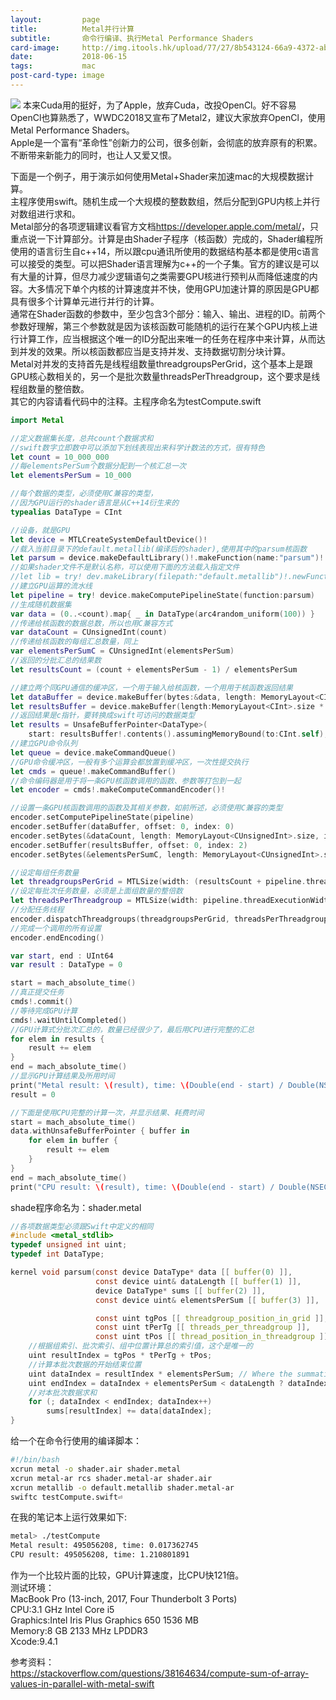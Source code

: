 ```yaml
---
layout:         page
title:          Metal并行计算
subtitle:      	命令行编译、执行Metal Performance Shaders
card-image:		http://img.itools.hk/upload/77/27/8b543124-66a9-4372-ab5e-99fd841f7382.jpg
date:           2018-06-15
tags:           mac
post-card-type: image
---
```

![](http://img.itools.hk/upload/77/27/8b543124-66a9-4372-ab5e-99fd841f7382.jpg)
本来Cuda用的挺好，为了Apple，放弃Cuda，改投OpenCl。好不容易OpenCl也算熟悉了，WWDC2018又宣布了Metal2，建议大家放弃OpenCl，使用Metal Performance Shaders。  
Apple是一个富有“革命性”创新力的公司，很多创新，会彻底的放弃原有的积累。不断带来新能力的同时，也让人又爱又恨。  

下面是一个例子，用于演示如何使用Metal+Shader来加速mac的大规模数据计算。  
主程序使用swift。随机生成一个大规模的整数数组，然后分配到GPU内核上并行对数组进行求和。  
Metal部分的各项逻辑建议看官方文档<https://developer.apple.com/metal/>，只重点说一下计算部分。计算是由Shader子程序（核函数）完成的，Shader编程所使用的语言衍生自c++14，所以跟cpu通讯所使用的数据结构基本都是使用c语言可以接受的类型。可以把Shader语言理解为c++的一个子集。官方的建议是可以有大量的计算，但尽力减少逻辑语句之类需要GPU核进行预判从而降低速度的内容。大多情况下单个内核的计算速度并不快，使用GPU加速计算的原因是GPU都具有很多个计算单元进行并行的计算。  
通常在Shader函数的参数中，至少包含3个部分：输入、输出、进程的ID。前两个参数好理解，第三个参数就是因为该核函数可能随机的运行在某个GPU内核上进行计算工作，应当根据这个唯一的ID分配出来唯一的任务在程序中来计算，从而达到并发的效果。所以核函数都应当是支持并发、支持数据切割分块计算。  
Metal对并发的支持首先是线程组数量threadgroupsPerGrid，这个基本上是跟GPU核心数相关的，另一个是批次数量threadsPerThreadgroup，这个要求是线程组数量的整倍数。  
其它的内容请看代码中的注释。主程序命名为testCompute.swift  
```swift
import Metal

//定义数据集长度，总共count个数据求和
//swift数字立即数中可以添加下划线表现出来科学计数法的方式，很有特色
let count = 10_000_000
//每elementsPerSum个数据分配到一个核汇总一次
let elementsPerSum = 10_000

//每个数据的类型，必须使用C兼容的类型，
//因为GPU运行的shader语言是从C++14衍生来的
typealias DataType = CInt

//设备，就是GPU
let device = MTLCreateSystemDefaultDevice()!
//载入当前目录下的default.metallib(编译后的shader),使用其中的parsum核函数
let parsum = device.makeDefaultLibrary()!.makeFunction(name:"parsum")!
//如果shader文件不是默认名称，可以使用下面的方法载入指定文件
//let lib = try! dev.makeLibrary(filepath:"default.metallib")!.newFunctionWithName("parsum")!
//建立GPU运算的流水线
let pipeline = try! device.makeComputePipelineState(function:parsum)
//生成随机数据集
var data = (0..<count).map{ _ in DataType(arc4random_uniform(100)) }
//传递给核函数的数据总数，所以也用C兼容方式
var dataCount = CUnsignedInt(count)
//传递给核函数的每组汇总数量，同上
var elementsPerSumC = CUnsignedInt(elementsPerSum)
//返回的分批汇总的结果数
let resultsCount = (count + elementsPerSum - 1) / elementsPerSum

//建立两个同GPU通信的缓冲区，一个用于输入给核函数，一个用用于核函数返回结果
let dataBuffer = device.makeBuffer(bytes:&data, length: MemoryLayout<CInt>.size * count, options: []) // Our data in a buffer (copied)
let resultsBuffer = device.makeBuffer(length:MemoryLayout<CInt>.size * resultsCount, options: []) // A buffer for individual results (zero initialized)
//返回结果是c指针，要转换成swift可访问的数据类型
let results = UnsafeBufferPointer<DataType>(
    start: resultsBuffer!.contents().assumingMemoryBound(to:CInt.self), count: resultsCount)
//建立GPU命令队列
let queue = device.makeCommandQueue()
//GPU命令缓冲区，一般有多个运算会都放置到缓冲区，一次性提交执行
let cmds = queue!.makeCommandBuffer()
//命令编码器是用于将一条GPU核函数调用的函数、参数等打包到一起
let encoder = cmds!.makeComputeCommandEncoder()!

//设置一条GPU核函数调用的函数及其相关参数，如前所述，必须使用C兼容的类型
encoder.setComputePipelineState(pipeline)
encoder.setBuffer(dataBuffer, offset: 0, index: 0)
encoder.setBytes(&dataCount, length: MemoryLayout<CUnsignedInt>.size, index: 1)
encoder.setBuffer(resultsBuffer, offset: 0, index: 2)
encoder.setBytes(&elementsPerSumC, length: MemoryLayout<CUnsignedInt>.size, index: 3)

//设定每组任务数量
let threadgroupsPerGrid = MTLSize(width: (resultsCount + pipeline.threadExecutionWidth - 1) / pipeline.threadExecutionWidth, height: 1, depth: 1)
//设定每批次任务数量，必须是上面组数量的整倍数
let threadsPerThreadgroup = MTLSize(width: pipeline.threadExecutionWidth, height: 1, depth: 1)
//分配任务线程
encoder.dispatchThreadgroups(threadgroupsPerGrid, threadsPerThreadgroup: threadsPerThreadgroup)
//完成一个调用的所有设置
encoder.endEncoding()

var start, end : UInt64
var result : DataType = 0

start = mach_absolute_time()
//真正提交任务
cmds!.commit()
//等待完成GPU计算
cmds!.waitUntilCompleted()
//GPU计算式分批次汇总的，数量已经很少了，最后用CPU进行完整的汇总
for elem in results {
    result += elem
}
end = mach_absolute_time()
//显示GPU计算结果及所用时间
print("Metal result: \(result), time: \(Double(end - start) / Double(NSEC_PER_SEC))")
result = 0

//下面是使用CPU完整的计算一次，并显示结果、耗费时间
start = mach_absolute_time()
data.withUnsafeBufferPointer { buffer in
    for elem in buffer {
        result += elem
    }
}
end = mach_absolute_time()
print("CPU result: \(result), time: \(Double(end - start) / Double(NSEC_PER_SEC))")

```
shade程序命名为：shader.metal  
```c
//各项数据类型必须跟Swift中定义的相同
#include <metal_stdlib>
typedef unsigned int uint; 
typedef int DataType;

kernel void parsum(const device DataType* data [[ buffer(0) ]],
                   const device uint& dataLength [[ buffer(1) ]],
                   device DataType* sums [[ buffer(2) ]],
                   const device uint& elementsPerSum [[ buffer(3) ]],

                   const uint tgPos [[ threadgroup_position_in_grid ]],
                   const uint tPerTg [[ threads_per_threadgroup ]],
                   const uint tPos [[ thread_position_in_threadgroup ]]) {
    //根据组索引、批次索引、组中位置计算总的索引值，这个是唯一的
    uint resultIndex = tgPos * tPerTg + tPos;
    //计算本批次数据的开始结束位置
    uint dataIndex = resultIndex * elementsPerSum; // Where the summation should begin
    uint endIndex = dataIndex + elementsPerSum < dataLength ? dataIndex + elementsPerSum : dataLength; // The index where summation should end
    //对本批次数据求和
    for (; dataIndex < endIndex; dataIndex++)
        sums[resultIndex] += data[dataIndex];
}
```
给一个在命令行使用的编译脚本：
```bash
#!/bin/bash
xcrun metal -o shader.air shader.metal
xcrun metal-ar rcs shader.metal-ar shader.air
xcrun metallib -o default.metallib shader.metal-ar
swiftc testCompute.swift⏎   
```
在我的笔记本上运行效果如下:  
```bash
metal> ./testCompute 
Metal result: 495056208, time: 0.017362745
CPU result: 495056208, time: 1.210801891
```
作为一个比较片面的比较，GPU计算速度，比CPU快121倍。  
测试环境：  
MacBook Pro (13-inch, 2017, Four Thunderbolt 3 Ports)  
CPU:3.1 GHz Intel Core i5  
Graphics:Intel Iris Plus Graphics 650 1536 MB  
Memory:8 GB 2133 MHz LPDDR3  
Xcode:9.4.1  

参考资料：  
<https://stackoverflow.com/questions/38164634/compute-sum-of-array-values-in-parallel-with-metal-swift>

